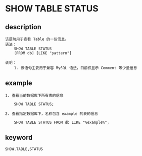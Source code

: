# SHOW TABLE STATUS
## description
    该语句用于查看 Table 的一些信息。
    语法：
        SHOW TABLE STATUS
        [FROM db] [LIKE "pattern"]
        
    说明：
        1. 该语句主要用于兼容 MySQL 语法，目前仅显示 Comment 等少量信息
        
## example
    1. 查看当前数据库下所有表的信息

        SHOW TABLE STATUS;
        
    2. 查看指定数据库下，名称包含 example 的表的信息
    
        SHOW TABLE STATUS FROM db LIKE "%example%";

## keyword
    
    SHOW,TABLE,STATUS    
